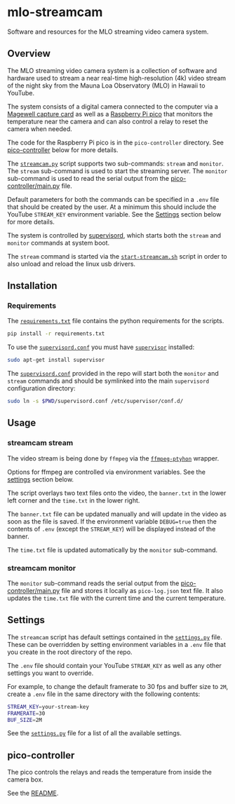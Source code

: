 # mlo-streamcam

Software and resources for the MLO streaming video camera system.

## Overview

The MLO streaming video camera system is a collection of software and hardware
used to stream a near real-time high-resolution (4k) video stream of the night
sky from the Mauna Loa Observatory (MLO) in Hawaii to YouTube.

The system consists of a digital camera connected to the computer via a [Magewell
capture card](https://www.magewell.com/products/usb-capture-hdmi-4k-plus) as well as a
[Raspberry Pi pico](https://www.raspberrypi.com/products/raspberry-pi-pico/) that monitors the temperature near the
camera and can also control a relay to reset the camera when needed.

The code for the Raspberry Pi pico is in the `pico-controller` directory. See [pico-controller](#pico-controller) below
for more details.

The [`streamcam.py`](streamcam.py) script supports two sub-commands: `stream` and `monitor`.
The `stream` sub-command is used to start the streaming server. The `monitor` sub-command
is used to read the serial output from the [pico-controller/main.py](pico-controller/main.py) file.

Default parameters for both the commands can be specified in a `.env` file that should be created by the user. At a
minimum this should include the YouTube `STREAM_KEY` environment variable. See the [Settings](#settings)
section below for more details.

The system is controlled by [supervisord](http://supervisord.org/), which starts both the
`stream` and `monitor` commands at system boot.

The `stream` command is started via the [`start-streamcam.sh`](start-streamcam.sh) script in order to also unload and
reload the linux usb drivers.

## Installation

### Requirements

The [`requirements.txt`](requirements.txt) file contains the python requirements for the scripts.

```bash
pip install -r requirements.txt
```

To use the [`supervisord.conf`](supervisord.conf) you must have [`supervisor`](http://supervisord.org/) installed:

```bash
sudo apt-get install supervisor
```

The [`supervisord.conf`](supervisord.conf) provided in the repo will start both the `monitor` and `stream` commands and
should be symlinked into the main `supervisord` configuration directory:

```bash
sudo ln -s $PWD/supervisord.conf /etc/supervisor/conf.d/
```

## Usage

### streamcam stream

The video stream is being done by `ffmpeg` via the [`ffmpeg-ptyhon`](https://github.com/kkroening/ffmpeg-python)
wrapper.

Options for ffmpeg are controlled via environment variables. See the [settings](#settings) section below.

The script overlays two text files onto the video, the `banner.txt` in the lower
left corner and the `time.txt` in the lower right.

The `banner.txt` file can be updated manually and will update in the video as soon as the file is saved. If the
environment variable `DEBUG=true` then the contents of `.env` (except the `STREAM_KEY`) will be displayed instead of the banner.

The `time.txt` file is updated automatically by the `monitor` sub-command.

### streamcam monitor

The `monitor` sub-command reads the serial output from the [pico-controller/main.py](pico-controller/main.py) file and
stores it locally as `pico-log.json` text file. It also updates the `time.txt` file with the current time and the
current temperature.

## Settings

<a name="settings"></a>

The `streamcam` script has default settings contained in the [`settings.py`](settings.py) file. These can be
overridden by setting environment variables in a `.env` file that you create in the root directory of the repo.

The `.env` file should contain your YouTube `STREAM_KEY` as well as any other settings you want to override.

For example, to change the default framerate to 30 fps and buffer size to `2M`, create a `.env` file in the same
directory with the following contents:

```bash
STREAM_KEY=your-stream-key
FRAMERATE=30
BUF_SIZE=2M
```

See the [`settings.py`](settings.py) file for a list of all the available settings.

## pico-controller

The pico controls the relays and reads the temperature from inside the camera box.

See the [README](pico-controller/README.md).

